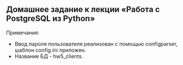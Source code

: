 ## Домашнее задание к лекции «Работа с PostgreSQL из Python»

Примечания:
- Ввод пароля пользователя реализован с помощью configparser, шаблон config.ini приложен. 
- Название БД - hw5_clients.